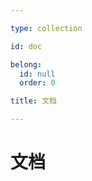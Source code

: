 ```yaml
---

type: collection

id: doc

belong:
  id: null
  order: 0

title: 文档

---
```


# 文档

<ShowBreadcrumb />

<ShowResources/>
